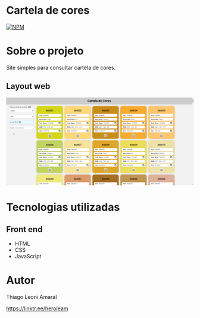 # Cartela de cores

[![NPM](https://img.shields.io/npm/l/react)](https://github.com/HeroLeam/cartela-de-cor/blob/main/LICENSE) 

# Sobre o projeto

Site simples para consultar cartela de cores.

## Layout web
![Web 1](./src/assets/demo.gif)

# Tecnologias utilizadas
## Front end
- HTML
- CSS
- JavaScript

# Autor

Thiago Leoni Amaral

https://linktr.ee/heroleam
